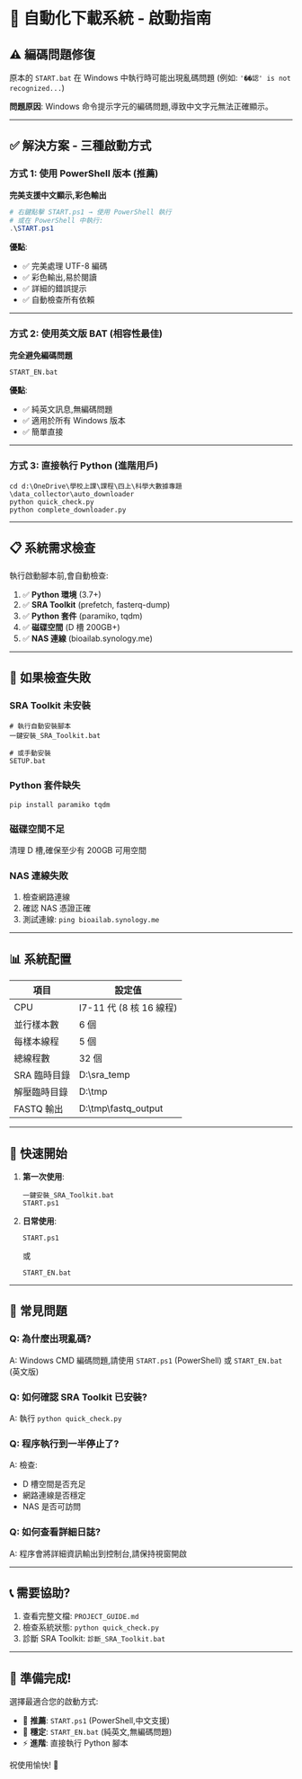 # 🚀 自動化下載系統 - 啟動指南

## ⚠️ 編碼問題修復

原本的 `START.bat` 在 Windows 中執行時可能出現亂碼問題 (例如: `'��認' is not recognized...`)

**問題原因**: Windows 命令提示字元的編碼問題,導致中文字元無法正確顯示。

---

## ✅ 解決方案 - 三種啟動方式

### 方式 1: 使用 PowerShell 版本 (推薦)

**完美支援中文顯示,彩色輸出**

```powershell
# 右鍵點擊 START.ps1 → 使用 PowerShell 執行
# 或在 PowerShell 中執行:
.\START.ps1
```

**優點**:

- ✅ 完美處理 UTF-8 編碼
- ✅ 彩色輸出,易於閱讀
- ✅ 詳細的錯誤提示
- ✅ 自動檢查所有依賴

---

### 方式 2: 使用英文版 BAT (相容性最佳)

**完全避免編碼問題**

```batch
START_EN.bat
```

**優點**:

- ✅ 純英文訊息,無編碼問題
- ✅ 適用於所有 Windows 版本
- ✅ 簡單直接

---

### 方式 3: 直接執行 Python (進階用戶)

```batch
cd d:\OneDrive\學校上課\課程\四上\科學大數據專題\data_collector\auto_downloader
python quick_check.py
python complete_downloader.py
```

---

## 📋 系統需求檢查

執行啟動腳本前,會自動檢查:

1. ✅ **Python 環境** (3.7+)
2. ✅ **SRA Toolkit** (prefetch, fasterq-dump)
3. ✅ **Python 套件** (paramiko, tqdm)
4. ✅ **磁碟空間** (D 槽 200GB+)
5. ✅ **NAS 連線** (bioailab.synology.me)

---

## 🔧 如果檢查失敗

### SRA Toolkit 未安裝

```batch
# 執行自動安裝腳本
一鍵安裝_SRA_Toolkit.bat

# 或手動安裝
SETUP.bat
```

### Python 套件缺失

```batch
pip install paramiko tqdm
```

### 磁碟空間不足

清理 D 槽,確保至少有 200GB 可用空間

### NAS 連線失敗

1. 檢查網路連線
2. 確認 NAS 憑證正確
3. 測試連線: `ping bioailab.synology.me`

---

## 📊 系統配置

| 項目         | 設定值                  |
| ------------ | ----------------------- |
| CPU          | I7-11 代 (8 核 16 線程) |
| 並行樣本數   | 6 個                    |
| 每樣本線程   | 5 個                    |
| 總線程數     | 32 個                   |
| SRA 臨時目錄 | D:\sra_temp             |
| 解壓臨時目錄 | D:\tmp                  |
| FASTQ 輸出   | D:\tmp\fastq_output     |

---

## 🎯 快速開始

1. **第一次使用**:

   ```batch
   一鍵安裝_SRA_Toolkit.bat
   START.ps1
   ```

2. **日常使用**:
   ```batch
   START.ps1
   ```
   或
   ```batch
   START_EN.bat
   ```

---

## 🐛 常見問題

### Q: 為什麼出現亂碼?

A: Windows CMD 編碼問題,請使用 `START.ps1` (PowerShell) 或 `START_EN.bat` (英文版)

### Q: 如何確認 SRA Toolkit 已安裝?

A: 執行 `python quick_check.py`

### Q: 程序執行到一半停止了?

A: 檢查:

- D 槽空間是否充足
- 網路連線是否穩定
- NAS 是否可訪問

### Q: 如何查看詳細日誌?

A: 程序會將詳細資訊輸出到控制台,請保持視窗開啟

---

## 📞 需要協助?

1. 查看完整文檔: `PROJECT_GUIDE.md`
2. 檢查系統狀態: `python quick_check.py`
3. 診斷 SRA Toolkit: `診斷_SRA_Toolkit.bat`

---

## 🎉 準備完成!

選擇最適合您的啟動方式:

- 🌟 **推薦**: `START.ps1` (PowerShell,中文支援)
- 🔧 **穩定**: `START_EN.bat` (純英文,無編碼問題)
- ⚡ **進階**: 直接執行 Python 腳本

祝使用愉快! 🚀
